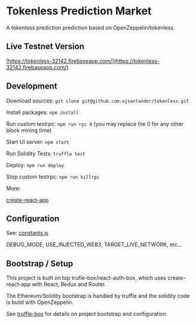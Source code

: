 # Tokenless Prediction Market
A tokenless prediction prediction based on OpenZeppelin/tokenless.

## Live Testnet Version
[https://tokenless-32142.firebaseapp.com/](https://tokenless-32142.firebaseapp.com/)

## Development

Download sources:
```git clone git@github.com:ajsantander/tokenless.git```

Install packages:
```npm install```

Run custom testrpc:
```npm run rpc 0```
(you may replace the 0 for any other block mining time)

Start UI server:
```npm start```

Run Solidity Tests:
```truffle test```

Deploy:
```npm run deploy```

Stop custom testrpc:
```npm run killrpc```

More:

[create-react-app](https://github.com/facebookincubator/create-react-app)

## Configuration 

See: [constants.js](https://github.com/ajsantander/tokenless/blob/master/src/constants.js)

DEBUG_MODE, USE_INJECTED_WEB3, TARGET_LIVE_NETWORK, etc...

## Bootstrap / Setup

This project is built on top trufle-box/react-auth-box, which uses create-react-app
with React, Redux and Router. 

The Ethereum/Solidity bootstrap is handled by truffle and the solidity code is build with OpenZeppelin.

See [truffle-box](https://github.com/truffle-box/react-auth-box) for details on project
bootstrap and configuration.